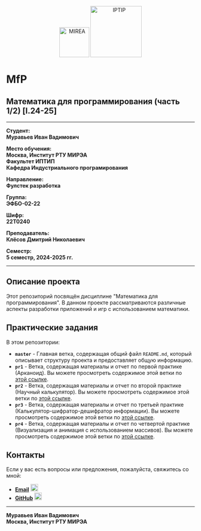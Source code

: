 <p align="center">
  <img src="https://www.mirea.ru/upload/medialibrary/c1a/MIREA_Gerb_Colour.jpg" alt="MIREA" width="80"/>
  <img src="https://www.mirea.ru/upload/medialibrary/26c/FTI_colour.jpg" alt="IPTIP" width="137"/> 
</p>

# MfP
## Математика для программирования (часть 1/2) [I.24-25]
---

**Студент:**  
**Муравьев Иван Вадимович**  

**Место обучения:**  
**Москва, Институт РТУ МИРЭА**  
**Факультет ИПТИП**  
**Кафедра Индустриального програмирования**  

**Направление:**  
**Фулстек разработка**  

**Группа:**  
**ЭФБО-02-22**  

**Шифр:**  
**22Т0240**  

**Преподаватель:**  
**Клёсов Дмитрий Николаевич**  

**Семестр:**  
**5 семестр, 2024-2025 гг.**

---

## Описание проекта

Этот репозиторий посвящён дисциплине "Математика для программирования". В данном проекте рассматриваются различные аспекты разработки приложений и игр с использованием математики.

## Практические задания

В этом репозитории:

- **`master`** - Главная ветка, содержащая общий файл `README.md`, который описывает структуру проекта и предоставляет общую информацию.
- **`pr1`** - Ветка, содержащая материалы и отчет по первой практике (Арканоид). Вы можете просмотреть содержимое этой ветки по [этой ссылке](https://github.com/Skeyanast/Math_prog_Sem5/tree/pr1).
- **`pr2`** - Ветка, содержащая материалы и отчет по второй практике (Научный калькулятор). Вы можете просмотреть содержимое этой ветки по [этой ссылке](https://github.com/Skeyanast/Math_prog_Sem5/tree/pr2).
- **`pr3`** - Ветка, содержащая материалы и отчет по третьей практике (Калькулятор-шифратор-дешифратор информации). Вы можете просмотреть содержимое этой ветки по [этой ссылке](https://github.com/Skeyanast/Math_prog_Sem5/tree/pr3).
- **`pr4`** - Ветка, содержащая материалы и отчет по четвертой практике (Визуализация и анимация с использованием массивов). Вы можете просмотреть содержимое этой ветки по [этой ссылке](https://github.com/Skeyanast/Math_prog_Sem5/tree/pr4).

## Контакты

Если у вас есть вопросы или предложения, пожалуйста, свяжитесь со мной:

- **[Email](mailto:muravev.i.v@edu.mirea.ru)** <img src="https://www.svgrepo.com/show/452213/gmail.svg" alt="Email Icon" width="20"/>
- **[GitHub](https://github.com/Skeyanast)** <img src="https://www.svgrepo.com/show/475654/github-color.svg" alt="GitHub Icon" width="20"/>

---

**Муравьев Иван Вадимович**  
**Москва, Институт РТУ МИРЭА**
